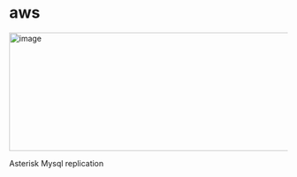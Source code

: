 # aws
<img width="864" height="214" alt="image" src="https://github.com/user-attachments/assets/d6ad2628-6f72-489c-a39c-f1285201b11f" />

Asterisk Mysql replication
